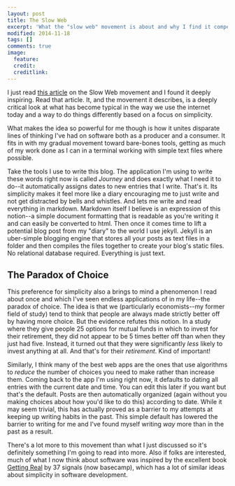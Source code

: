 ```yaml
---
layout: post
title: The Slow Web
excerpt: 'What the "slow web" movement is about and why I find it compelling.'
modified: 2014-11-18
tags: []
comments: true
image:
  feature:
  credit:
  creditlink:
---
```


I just read [this article](http://jackcheng.com/the-slow-web) on the Slow Web movement and I found it deeply inspiring. Read that article. It, and the movement it describes, is a deeply critical look at what has become typical in the way we use the internet today and a way to do things differently based on a focus on simplicity.

What makes the idea so powerful for me though is how it unites disparate lines of thinking I've had on software both as a producer and a consumer. It fits in with my gradual movement toward bare-bones tools, getting as much of my work done as I can in a terminal working with simple text files where possible.

Take the tools I use to write this blog. The application I'm using to write these words right now is called *Journey* and does exactly what I need it to do--it automatically assigns dates to new entries that I write. That's it. Its simplicity makes it feel more like a diary encouraging me to just write and not get distracted by bells and whistles. And lets me write and read everything in markdown. Markdown itself I believe is an expression of this notion--a simple document formatting that is readable as you're writing it and can easily be converted to html. Then once it comes time to lift a potential blog post from my "diary" to the world I use jekyll. Jekyll is an uber-simple blogging engine that stores all your posts as text files in a folder and then compiles the files together to create your blog's static files. No relational database required. Everything is just text.

## The Paradox of Choice
This preference for simplicity also a brings to mind a phenomenon I read about once and which I've seen endless applications of in my life--the paradox of choice. The idea is that we  (particularly economists--my former field of study) tend to think that people are always made strictly better off by having more choice. But the evidence refutes this notion. In a study where they give people 25 options for mutual funds in which to invest for their retirement, they did not  appear to be 5 times better off than when they just had five. Instead, it turned out that they were significantly *less* likely to invest anything at all. And that's for their *retirement*. Kind of important!

Similarly, I think many of the best web apps are the ones that use algorithms to *reduce* the number of choices you need to make rather than increase them. Coming back to the app I'm using right now, it defaults to dating all entries with the current date and time. You can edit this later if you want but that's the default. Posts are then automatically organized (again without you making choices about how you'd like to do this) according to date. While it may seem trivial, this has actually proved as a barrier to my attempts at keeping up writing habits in the past. This simple default has lowered the barrier to writing for me and I've found myself writing *way* more than in the past as a result.

There's a lot more to this movement than what I just discussed so it's definitely something I'm going to read into more. Also if folks are interested, much of what I now think about software was inspired by the excellent book [Getting Real](https://gettingreal.37signals.com/) by 37 signals (now basecamp), which has a lot of similar ideas about simplicity in software development.
